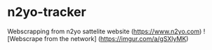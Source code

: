 # n2yo-tracker
Webscrapping from n2yo sattelite website (https://www.n2yo.com)
![Webscrape from the network] (https://imgur.com/a/gSXlyMK)
